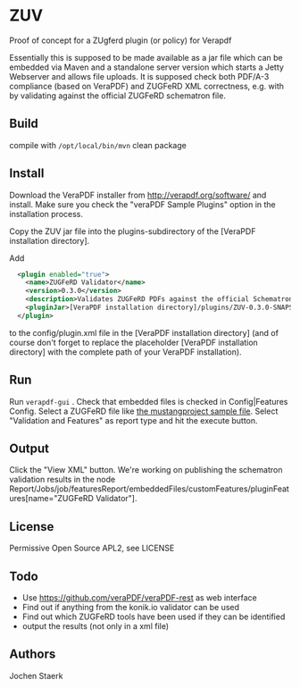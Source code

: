 # ZUV
Proof of concept for a ZUgferd plugin (or policy) for Verapdf

Essentially this is supposed to be made available as a jar file which can be embedded via Maven and a standalone server version which starts a Jetty Webserver and allows file uploads. It is supposed check both PDF/A-3 compliance (based on VeraPDF) and ZUGFeRD XML correctness, e.g. with by validating against the official ZUGFeRD schematron file.


## Build
compile with `/opt/local/bin/mvn` clean package 


## Install

Download the VeraPDF installer from http://verapdf.org/software/ and install. 
Make sure you check the "veraPDF Sample Plugins" option in the installation process.

Copy the ZUV jar file into the plugins-subdirectory of the [VeraPDF installation directory].

 Add 

```xml
  <plugin enabled="true">
    <name>ZUGFeRD Validator</name>
    <version>0.3.0</version>
    <description>Validates ZUGFeRD PDFs against the official Schematron. Developed by Jochen Staerk.</description>
    <pluginJar>[VeraPDF installation directory]/plugins/ZUV-0.3.0-SNAPSHOT.jar</pluginJar>
  </plugin>
```

to the config/plugin.xml file in the [VeraPDF installation directory] (and of course don't forget to replace
the placeholder [VeraPDF installation directory] with the complete path of your VeraPDF installation).


## Run

Run `verapdf-gui` . Check that embedded files is checked in Config|Features Config.
Select a ZUGFeRD file like [the mustangproject sample file](http://www.mustangproject.org/MustangGnuaccountingBeispielRE-20170509_505.pdf).
Select "Validation and Features" as report type and hit the execute button.


## Output

Click the "View XML" button. We're working on publishing the schematron validation results in the node
Report/Jobs/job/featuresReport/embeddedFiles/customFeatures/pluginFeatures[name="ZUGFeRD Validator"].

## License

Permissive Open Source APL2, see LICENSE

## Todo

* Use https://github.com/veraPDF/veraPDF-rest as web interface
* Find out if anything from the konik.io validator can be used
* Find out which ZUGFeRD tools have been used if they can be identified
* output the results (not only in a xml file)

## Authors

Jochen Staerk
